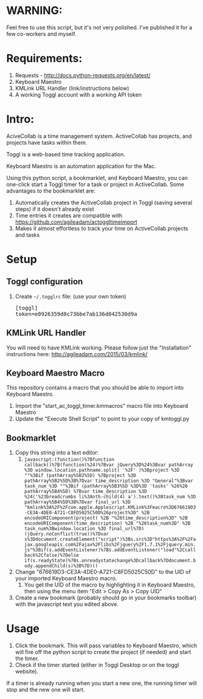 # WARNING:

Feel free to use this script, but it's not very polished. I've published it for a few co-workers and myself.

# Requirements:

1. Requests - http://docs.python-requests.org/en/latest/
1. Keyboard Maestro
1. KMLink URL Handler (link/instructions below)
1. A working Toggl account with a working API token

# Intro:

AciveCollab is a time management system. ActiveCollab has projects, and projects have tasks within them.

Toggl is a web-based time tracking application.

Keyboard Maestro is an automation application for the Mac.

Using this python script, a bookmarklet, and Keyboard Maestro, you can one-click start a Toggl timer for a task
or project in ActiveCollab. Some advantages to the bookmarklet are:

1. Automatically creates the ActiveCollab project in Toggl (saving several steps) if it doesn't already exist
1. Time entries it creates are compatible with https://github.com/agileadam/actoggltimeimport
1. Makes it almost effortless to track your time on ActiveCollab projects and tasks

# Setup

## Toggl configuration

1. Create `~/.togglrc` file: (use your own token)<pre>[toggl]<br/>token=e0926359d8c73bbe7ab136d042530d9a</pre>

## KMLink URL Handler

You will need to have KMLink working. Please follow just the "Installation" instructions here: http://agileadam.com/2015/03/kmlink/

## Keyboard Maestro Macro

This repository contains a macro that you should be able to import into Keyboard Maestro.

1. Import the "start_ac_toggl_timer.kmmacros" macro file into Keyboard Maestro
1. Update the "Execute Shell Script" to point to your copy of kmtoggl.py

## Bookmarklet

1. Copy this string into a text editor:
    1. `javascript:(function()%7Bfunction callback()%7B(function(%24)%7Bvar jQuery%3D%24%3Bvar pathArray %3D window.location.pathname.split( '%2F' )%3Bproject %3D ""%3Bif (pathArray%5B2%5D) %7Bproject %3D pathArray%5B2%5D%3B%7Dvar time_description %3D "General"%3Bvar task_num %3D ""%3Bif (pathArray%5B3%5D %3D%3D 'tasks' %26%26 pathArray%5B4%5D) %7Bvar time_description %3D %24('%23breadcrumbs li%3Anth-child(4) a').text()%3Btask_num %3D pathArray%5B4%5D%3B%7Dvar final_url %3D "kmlink%3A%2F%2Fcom.apple.Applescript.KMLink%3Fmacro%3D676619D3-CE3A-4DE0-A721-C8FD5025C50D%26project%3D" %2B encodeURIComponent(project) %2B "%26time_description%3D" %2B encodeURIComponent(time_description) %2B "%26task_num%3D" %2B task_num%3Bwindow.location %3D final_url%7D)(jQuery.noConflict(true))%7Dvar s%3Ddocument.createElement("script")%3Bs.src%3D"https%3A%2F%2Fajax.googleapis.com%2Fajax%2Flibs%2Fjquery%2F1.7.1%2Fjquery.min.js"%3Bif(s.addEventListener)%7Bs.addEventListener("load"%2Ccallback%2Cfalse)%7Delse if(s.readyState)%7Bs.onreadystatechange%3Dcallback%7Ddocument.body.appendChild(s)%3B%7D)()`
1. Change "676619D3-CE3A-4DE0-A721-C8FD5025C50D" to the UID of your imported Keyboard Maestro macro.
    1. You get the UID of the macro by highlighting it in Keyboard Maestro, then using the menu item "Edit > Copy As > Copy UID"
1. Create a new bookmark (probably should go in your bookmarks toolbar) with the javascript text you edited above.

# Usage

1. Click the bookmark. This will pass variables to Keyboard Maestro, which will fire off the python script to create the project (if needed) and start the timer.
1. Check if the timer started (either in Toggl Desktop or on the toggl website).

If a timer is already running when you start a new one, the running timer will stop and the new one will start.